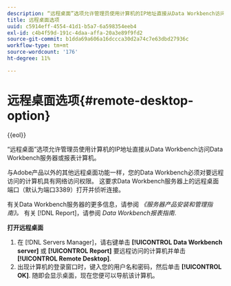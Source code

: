 ```yaml
---
description: “远程桌面”选项允许管理员使用计算机的IP地址直接从Data Workbench访问Data Workbench服务器或报表计算机。
title: 远程桌面选项
uuid: c5914eff-4554-41d1-b5a7-6a598354eeb4
exl-id: c4b4f59d-191c-4daa-affa-20a3e89f9fd2
source-git-commit: b1dda69a606a16dccca30d2a74c7e63dbd27936c
workflow-type: tm+mt
source-wordcount: '176'
ht-degree: 11%

---
```


# 远程桌面选项{#remote-desktop-option}

{{eol}}

“远程桌面”选项允许管理员使用计算机的IP地址直接从Data Workbench访问Data Workbench服务器或报表计算机。

与Adobe产品以外的其他远程桌面功能一样，您的Data Workbench必须对要远程访问的计算机具有网络访问权限。 这要求Data Workbench服务器上的远程桌面端口（默认为端口3389）打开并侦听连接。

有关Data Workbench服务器的更多信息，请参阅 *《服务器产品安装和管理指南》。* 有关 [!DNL Report]，请参阅 *Data Workbench报表指南*.

**打开远程桌面**

1. 在 [!DNL Servers Manager]，请右键单击 **[!UICONTROL Data Workbench server]** 或 **[!UICONTROL Report]** 要远程访问的计算机并单击 **[!UICONTROL Remote Desktop]**.
1. 出现计算机的登录窗口时，键入您的用户名和密码，然后单击 **[!UICONTROL OK]**. 随即会显示桌面，现在您便可以导航该计算机。
